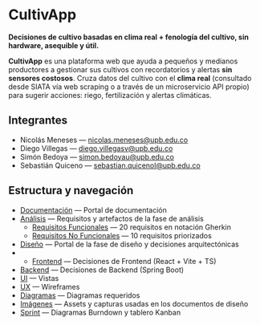 # CultivApp

**Decisiones de cultivo basadas en clima real + fenología del cultivo, sin hardware, asequible y útil.**

**CultivApp** es una plataforma web que ayuda a pequeños y medianos productores a gestionar sus cultivos con recordatorios y alertas **sin sensores costosos**. Cruza datos del cultivo con el **clima real** (consultado desde SIATA vía web scraping o a través de un microservicio API propio) para sugerir acciones: riego, fertilización y alertas climáticas.

## Integrantes
- Nicolás Meneses — nicolas.meneses@upb.edu.co
- Diego Villegas — diego.villegasv@upb.edu.co
- Simón Bedoya  — simon.bedoyau@upb.edu.co
- Sebastián Quiceno  — sebastian.quicenol@upb.edu.co


## Estructura y navegación

- [Documentación](doc/index.md) — Portal de documentación  
- [Análisis](doc/analysis/index.md) — Requisitos y artefactos de la fase de análisis  
  - [Requisitos Funcionales](doc/analysis/requirements-fn.md) — 20 requisitos en notación Gherkin  
  - [Requisitos No Funcionales](doc/analysis/requirements-nfn.md) — 10 requisitos priorizados
 - [Diseño](doc/design/index.md) — Portal de la fase de diseño y decisiones arquitectónicas
 - - [Frontend](doc/design/fe.md) — Decisiones de Frontend (React + Vite + TS)  
  - [Backend](doc/design/be.md) — Decisiones de Backend (Spring Boot)  
  - [UI](doc/design/ui.md) — Vistas
  - [UX](doc/design/ux.md) — Wireframes
  - [Diagramas](doc/design/diagrams.md) — Diagramas requeridos  
  - [Imágenes](doc/design/images/) — Assets y capturas usadas en los documentos de diseño
- [Sprint](doc/sprint.md) — Diagramas Burndown y tablero Kanban 
